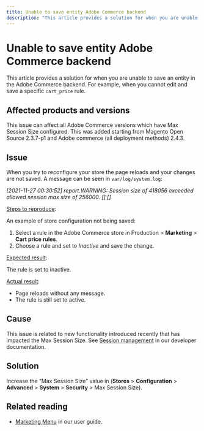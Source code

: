 ```yaml
---
title: Unable to save entity Adobe Commerce backend
description: "This article provides a solution for when you are unable to save an entity in the Adobe Commerce backend. For example, when you cannot edit and save a specific `cart_price` rule."
---
```


# Unable to save entity Adobe Commerce backend

This article provides a solution for when you are unable to save an entity in the Adobe Commerce backend. For example, when you cannot edit and save a specific `cart_price` rule.

## Affected products and versions

This issue can affect all Adobe Commerce versions which have Max Session Size configured. This was added starting from Magento Open Source 2.3.7-p1 and Adobe commerce  (all deployment methods) 2.4.3.


## Issue

When you try to reconfigure your store the page reloads and your changes are not saved. A message can be seen in `var/log/system.log`:

*[2021-11-27 00:30:52] report.WARNING: Session size of 418056 exceeded allowed session max size of 256000. [] []*

<u>Steps to reproduce</u>:

An example of store configuration not being saved:

1. Select a rule in the Adobe Commerce store in Production > **Marketing** > **Cart price rules**.
1. Choose a rule and set to *Inactive* and save the change.

<u>Expected result</u>:

The rule is set to inactive.

<u>Actual result</u>:

* Page reloads without any message.
* The rule is still set to active.

## Cause

This issue is related to new functionality introduced recently that has impacted the Max Session Size. See [Session management](https://docs.magento.com/user-guide/stores/security-session-management.html) in our developer documentation.

## Solution

Increase the “Max Session Size” value in (**Stores** > **Configuration** > **Advanced** > **System** > **Security** > Max Session Size).

## Related reading

* [Marketing Menu](https://docs.magento.com/user-guide/marketing/marketing-menu.html) in our user guide. 

